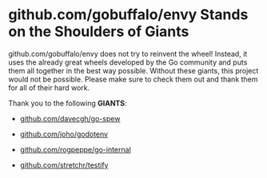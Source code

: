 # github.com/gobuffalo/envy Stands on the Shoulders of Giants

github.com/gobuffalo/envy does not try to reinvent the wheel! Instead, it uses the already great wheels developed by the Go community and puts them all together in the best way possible. Without these giants, this project would not be possible. Please make sure to check them out and thank them for all of their hard work.

Thank you to the following **GIANTS**:


* [github.com/davecgh/go-spew](https://godoc.org/github.com/davecgh/go-spew)

* [github.com/joho/godotenv](https://godoc.org/github.com/joho/godotenv)

* [github.com/rogpeppe/go-internal](https://godoc.org/github.com/rogpeppe/go-internal)

* [github.com/stretchr/testify](https://godoc.org/github.com/stretchr/testify)
